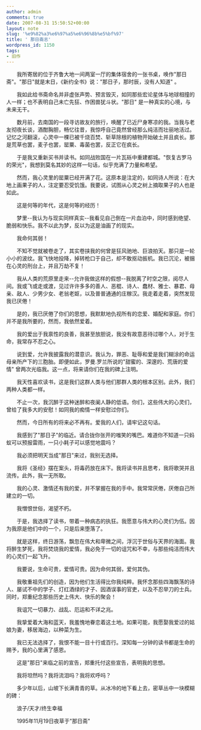 ```yaml
---
author: admin
comments: true
date: 2007-08-31 15:50:52+00:00
layout: note
slug: '%e9%82%a3%e6%97%a5%e6%96%8b%e5%bf%97'
title: ' 那日斋志'
wordpress_id: 1150
tags:
- 旧作
---
```


　　我所寄居的位于齐鲁大地一间两室一厅的集体宿舍的一张书桌，唤作"那日斋"。"那日"就是末日，《新约全书》说："那日子，那时辰，没有人知道" 。

　　我如此给书斋命名并非虚张声势、预言毁灭，如同那些宏论星体与地球相撞的人一样；也不表明自己未亡先狂、作困兽犹斗状。"那日" 是一种真实的心境，与未来无干。

　　数月前，去南国的一段寻访故友的旅行，唤醒了已近尸身寒凉的我。当我与老友彻夜长谈，酒酣胸胆，畅忆往昔，我惊呼自己竟然曾经那么纯洁而壮丽地活过。记忆之河翻滚，心灵中一棵已被千烧百焚、斩草除根的植物开始破土并且疯长。那是荒草也罢，麦子也罢，罂粟、毒菌也罢，反正它在疯长。

　　于是我又重新买书并读书。如同战败国在一片瓦砾中重建都城。"恢复古罗马的荣光"，我想到莫名其妙的这样一句话，似乎充满了力量和希望。

　　然而，我心灵里的罂粟已经开满了花。这原本是注定的，如同诗人所说：在大地上画果子的人，注定要忍受饥饿。我要说，试图从心灵之树上摘取果子的人也是如此。

　　这是何等的年代，这是何等的经历！

　　梦里--我认为与现实同样真实--我看见自己倒在一片血泊中，同时感到绝望、脆弱和快乐。我不以此为梦，反以为这是油画了的现实。

　　我命何其弱！

　　不知不觉就被卷走了，其实卷挟我的何曾是狂风驰地、巨浪拍天。那只是一轮小小的波纹。我飞快地投降，掉转枪口于自己，却不敢抠动扳机。我已沉沦，被捆在心灵的刑台上，并且万劫不复！

　　我从人类的荒原里走来--允许我做这样的假想--我脱离了时空之限，阅尽人间。我或飞或走或渡，见过许许多多的善人、恶棍、诗人、蠢材、雅士、暴君、母亲、敌人、少男少女、老翁老妪，以及普普通通的庄稼汉。我走着走着，突然发现我已厌倦！

　　是的，我已厌倦了你们的思想，我默默地仇视所有的恋爱、婚配和家庭。你们并不是我所要的，然而，我依然爱着。

　　我的爱出于我禀性的良善，我甚至放胆说，我没有故意恶待过哪个人，对于生命，我常存不忍之心。

　　说到爱，允许我披露我的潜意识。我认为，罪恶、耻辱和爱是我们糊涂的命运母亲所产下的三胞胎。即便如此，罗曼.罗兰所说的"甜蜜的、深邃的、荒唐的爱情" 曾两次光临我。这一点，将来请你们在我的碑上注明。

　　我天性喜欢读书，这是我们这群人类与他们那群人类的根本区别。此外，我们两种人类都一样。

　　不止一次，我沉醉于这种迷醉和夜阑人静的低语。你们，这些伟大的心灵们，曾给了我多大的安慰！如同我的痴情一样安慰过你们。

　　然而，今日所有的将来必不再有。爱我的人们，请牢记这句话。

　　我感到了"那日子"的临近。请合拢你张开的嗤笑的嘴巴。难道你不知道一只蚂蚁可以预报雷雨，一只小耗子可以感觉地震吗？

　　我必须把明天当成"那日"来过，我别无选择。

　　我将《圣经》摆在案头，将毒药放在床下。我将读书并且思考，我将歌哭并且流传。此外，我一无所取。

　　我的心灵、激情还有我的爱，并不掌握在我的手中。我常常厌倦，厌倦自己所建立的一切。

　　我憎恨世俗，渴望不朽。

　　于是，我选择了读书，带着一种病态的执狂。我愿意与伟大的心灵们为伍。因为我原是他们中的一个，只是后来堕落了。

　　就是这样，终日游荡，飘忽在伟大和卑微之间，浮沉于世俗与天界的海面。我将醉生梦死，我将焚烧我的爱情，我必免于一切的诅咒和不幸，与那些纯洁而伟大的心灵们一起飞升。

　　我要说，生命可贵，爱情可贵。因为命何其弱，爱何其伪。

　　我敬重祖先们的创造，因为他们生活得比你我纯粹。我怀念那些四海飘荡的诗人、屡试不中的学子、灯红酒绿的才子、因酒误事的官吏，以及不忍举刀的士兵。同时，郑重纪念那些历史上伟大、快乐的聚会！

　　我诅咒一切暴力、战乱、厄运和不详之兆。

　　我挚爱着大海和蓝天，我羞愧地眷恋着这土地。如果可能，我愿娶我爱过的姑娘为妻，移居海边，以种菜为生。

　　我已无法选择了，我恨不能一目十行或百行。深知每一分钟的读书都是生命的赐予，我的心里满了感恩。

　　这是"那日"来临之前的宣告，郑重托付这些宣告，表明我的思想。

　　我将坦然吗？我将流泪吗？我将欢呼吗？

　　多少年以后，山坡下长满青青的草。从冰冷的地下看上去，密草丛中一块模糊的碑：

　　浪子/天才/终生幸福

　　1995年11月19日夜草于"那日斋" 
